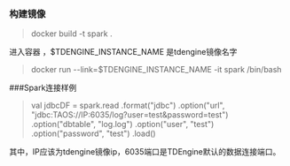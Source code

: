 ### 构建镜像
> docker build -t spark . 

进入容器 ，$TDENGINE_INSTANCE_NAME 是tdengine镜像名字
> docker run --link=$TDENGINE_INSTANCE_NAME -it spark /bin/bash


###Spark连接样例  
> val jdbcDF = spark.read
  .format("jdbc")
  .option("url", "jdbc:TAOS://IP:6035/log?user=test&password=test")
  .option("dbtable", "log.log")
  .option("user", "test")
  .option("password", "test")
  .load()
  
其中，IP应该为tdengine镜像ip，6035端口是TDEngine默认的数据连接端口。  
